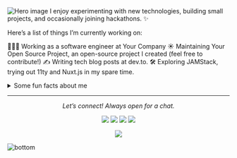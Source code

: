 <img src="https://raw.githubusercontent.com/your-username/your-username/main/assets/hero.svg" alt="Hero image">
I enjoy experimenting with new technologies, building small projects, and occasionally joining hackathons. ✨

Here’s a list of things I’m currently working on:

👨🏻‍💻 Working as a software engineer at Your Company
☀️ Maintaining Your Open Source Project, an open-source project I created (feel free to contribute!)
✍️ Writing tech blog posts at dev.to.
🛠 Exploring JAMStack, trying out 11ty and Nuxt.js in my spare time.
<details> <summary>Some fun facts about me</summary> <br> <p><i>Play my favorite song 🎶</i><p>
I love sharing random photos and travel moments on VSCO.
My favorite coding playlist: musicals. All day, every day. ⭐️
Eevee is my favorite Pokémon!
<br><br>

</details> <hr> <p align="center"> <i>Let’s connect! Always open for a chat.</i> <p align="center"> <a href="https://twitter.com/your-username" alt="Twitter"><img src="https://raw.githubusercontent.com/your-username/your-username/main/assets/twitter.svg"></a> <a href="https://www.linkedin.com/in/your-linkedin/" alt="Linkedin"><img src="https://raw.githubusercontent.com/your-username/your-username/main/assets/linkedin.svg"></a> <a href="mailto:your-email@example.com" alt="Contact me"><img src="https://raw.githubusercontent.com/your-username/your-username/main/assets/mail.svg"></a> <a href="https://your-website.com" alt="My site"><img src="https://raw.githubusercontent.com/your-username/your-username/main/assets/external-link.svg"></a> </p> <p align="center"> <a href="https://visitor-badge.glitch.me/"> <img align="center" src="https://page-views.glitch.me/badge?page_id=your-username.your-username"> </a> </p> </p> <img src="https://raw.githubusercontent.com/your-username/your-username/main/assets/bottom.svg" alt="bottom">
